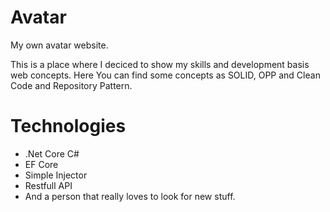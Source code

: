 # Avatar
My own avatar website.

This is a place where I deciced to show my skills and development basis web concepts. Here You can find some concepts as SOLID, OPP and Clean Code and Repository Pattern. 

# Technologies
- .Net Core C#
- EF Core
- Simple Injector
- Restfull API
- And a person that really loves to look for new stuff.
